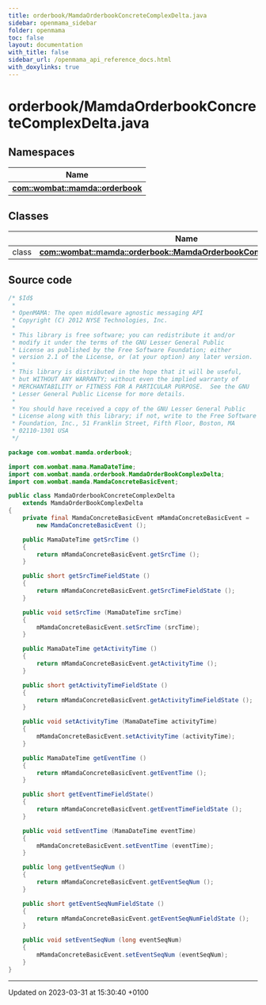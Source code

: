 ```yaml
---
title: orderbook/MamdaOrderbookConcreteComplexDelta.java
sidebar: openmama_sidebar
folder: openmama
toc: false
layout: documentation
with_title: false
sidebar_url: /openmama_api_reference_docs.html
with_doxylinks: true
---
```


# orderbook/MamdaOrderbookConcreteComplexDelta.java



## Namespaces

| Name           |
| -------------- |
| **[com::wombat::mamda::orderbook](namespacecom_1_1wombat_1_1mamda_1_1orderbook.html)**  |

## Classes

|                | Name           |
| -------------- | -------------- |
| class | **[com::wombat::mamda::orderbook::MamdaOrderbookConcreteComplexDelta](classcom_1_1wombat_1_1mamda_1_1orderbook_1_1MamdaOrderbookConcreteComplexDelta.html)**  |




## Source code

```java
/* $Id$
 *
 * OpenMAMA: The open middleware agnostic messaging API
 * Copyright (C) 2012 NYSE Technologies, Inc.
 *
 * This library is free software; you can redistribute it and/or
 * modify it under the terms of the GNU Lesser General Public
 * License as published by the Free Software Foundation; either
 * version 2.1 of the License, or (at your option) any later version.
 *
 * This library is distributed in the hope that it will be useful,
 * but WITHOUT ANY WARRANTY; without even the implied warranty of
 * MERCHANTABILITY or FITNESS FOR A PARTICULAR PURPOSE.  See the GNU
 * Lesser General Public License for more details.
 *
 * You should have received a copy of the GNU Lesser General Public
 * License along with this library; if not, write to the Free Software
 * Foundation, Inc., 51 Franklin Street, Fifth Floor, Boston, MA
 * 02110-1301 USA
 */

package com.wombat.mamda.orderbook;

import com.wombat.mama.MamaDateTime;
import com.wombat.mamda.orderbook.MamdaOrderBookComplexDelta;
import com.wombat.mamda.MamdaConcreteBasicEvent;

public class MamdaOrderbookConcreteComplexDelta
    extends MamdaOrderBookComplexDelta
{
    private final MamdaConcreteBasicEvent mMamdaConcreteBasicEvent =
        new MamdaConcreteBasicEvent ();

    public MamaDateTime getSrcTime ()
    {
        return mMamdaConcreteBasicEvent.getSrcTime ();
    }

    public short getSrcTimeFieldState ()
    {
        return mMamdaConcreteBasicEvent.getSrcTimeFieldState ();
    }

    public void setSrcTime (MamaDateTime srcTime)
    {
        mMamdaConcreteBasicEvent.setSrcTime (srcTime);
    }

    public MamaDateTime getActivityTime ()
    {
        return mMamdaConcreteBasicEvent.getActivityTime ();
    }

    public short getActivityTimeFieldState ()
    {
        return mMamdaConcreteBasicEvent.getActivityTimeFieldState ();
    }

    public void setActivityTime (MamaDateTime activityTime)
    {
        mMamdaConcreteBasicEvent.setActivityTime (activityTime);
    }

    public MamaDateTime getEventTime ()
    {
        return mMamdaConcreteBasicEvent.getEventTime ();
    }

    public short getEventTimeFieldState()
    {
        return mMamdaConcreteBasicEvent.getEventTimeFieldState ();
    }

    public void setEventTime (MamaDateTime eventTime)
    {
        mMamdaConcreteBasicEvent.setEventTime (eventTime);
    }

    public long getEventSeqNum ()
    {
        return mMamdaConcreteBasicEvent.getEventSeqNum ();
    }

    public short getEventSeqNumFieldState ()
    {
        return mMamdaConcreteBasicEvent.getEventSeqNumFieldState ();
    }

    public void setEventSeqNum (long eventSeqNum)
    {
        mMamdaConcreteBasicEvent.setEventSeqNum (eventSeqNum);
    }
}
```


-------------------------------

Updated on 2023-03-31 at 15:30:40 +0100

